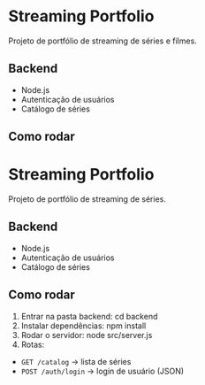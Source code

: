 # Streaming Portfolio

Projeto de portfólio de streaming de séries e filmes.

## Backend
- Node.js
- Autenticação de usuários
- Catálogo de séries

## Como rodar
# Streaming Portfolio

Projeto de portfólio de streaming de séries.

## Backend
- Node.js
- Autenticação de usuários
- Catálogo de séries

## Como rodar
1. Entrar na pasta backend:
cd backend
2. Instalar dependências:
npm install
3. Rodar o servidor:
node src/server.js
4. Rotas:
- `GET /catalog` → lista de séries
- `POST /auth/login` → login de usuário (JSON)
